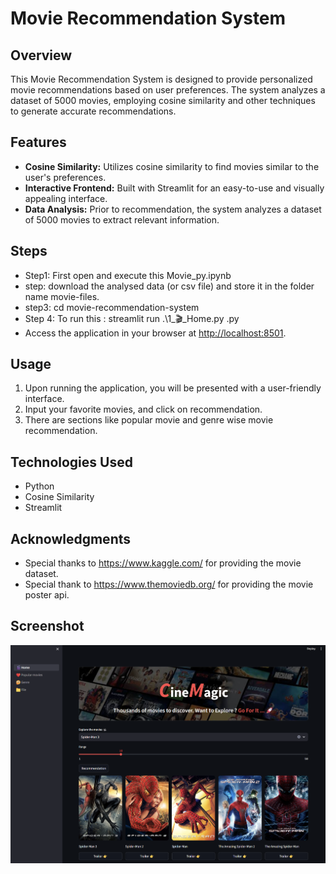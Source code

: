 # Movie Recommendation System

## Overview

This Movie Recommendation System is designed to provide personalized movie recommendations based on user preferences. The system analyzes a dataset of 5000 movies, employing cosine similarity and other techniques to generate accurate recommendations.

## Features

- **Cosine Similarity:** Utilizes cosine similarity to find movies similar to the user's preferences.
- **Interactive Frontend:** Built with Streamlit for an easy-to-use and visually appealing interface.
- **Data Analysis:** Prior to recommendation, the system analyzes a dataset of 5000 movies to extract relevant information.

## Steps

- Step1: First open and execute this Movie_py.ipynb
- step: download the analysed data (or csv file) and store it in the folder name movie-files.
- step3: cd movie-recommendation-system
- Step 4: To run this : streamlit run .\1_🎬_Home.py .py
- Access the application in your browser at [http://localhost:8501](http://localhost:8501).

## Usage

1. Upon running the application, you will be presented with a user-friendly interface.
2. Input your favorite movies, and click on recommendation. 
3. There are sections like popular movie and genre wise movie recommendation.

## Technologies Used

- Python
- Cosine Similarity
- Streamlit

## Acknowledgments

- Special thanks to https://www.kaggle.com/ for providing the movie dataset.
- Special thank to https://www.themoviedb.org/ for providing the movie poster api.


## Screenshot

![Movie Recommendation System](https://github.com/ShivShah19/Movie-Recommendation-System/blob/main/image/movie.png)

